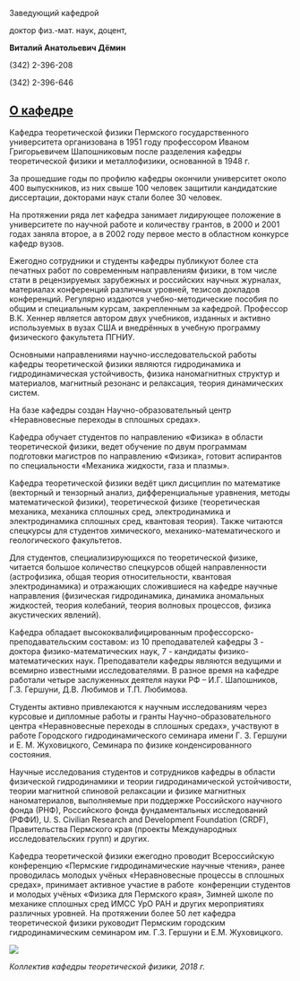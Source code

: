 Заведующий кафедрой
 
  

 доктор физ.-мат. наук, доцент,
   


**Виталий Анатольевич
 **Дёмин****

 (342) 2-396-208
   

 (342) 2-396-646
   


  
[О кафедре](http://www.psu.ru/fakultety/fiziko-matematicheskij-institut/kafedry/kafedra-teoreticheskoj-fiziki/o-kafedre)
-------------------------------------------------------------------------------------------------------





 Кафедра теоретической физики Пермского государственного университета организована в 1951 году профессором Иваном Григорьевичем Шапошниковым после разделения кафедры теоретической физики и металлофизики, основанной в 1948 г.
   

  

 За прошедшие годы по профилю кафедры окончили университет около 400 выпускников, из них свыше 100 человек защитили кандидатские диссертации, докторами наук стали более 30 человек.
   

  

 На протяжении ряда лет кафедра занимает лидирующее положение в университете по научной работе и количеству грантов, в 2000 и 2001 годах заняла второе, а в 2002 году первое место в областном конкурсе кафедр вузов.
   





 Ежегодно сотрудники и студенты кафедры публикуют более ста печатных работ по современным направлениям физики, в том числе стати в рецензируемых зарубежных и российских научных журналах, материалах конференций различных уровней, тезисов докладов конференций. Регулярно издаются учебно-методические пособия по общим и специальным курсам, закрепленным за кафедрой. Профессор В.К. Хеннер является автором двух учебников, изданных и активно используемых в вузах США и внедрённых в учебную программу физического факультета ПГНИУ.
 



 Основными направлениями научно-исследовательской работы кафедры теоретической физики являются гидродинамика и гидродинамическая устойчивость, физика наномагнитных структур и материалов, магнитный резонанс и релаксация, теория динамических систем.
 

  

 На базе кафедры создан Научно-образовательный центр «Неравновесные переходы в сплошных средах».
   

  

 Кафедра обучает студентов по направлению «Физика» в области теоретической физики, ведет обучение по двум программам подготовки магистров по направлению «Физика», готовит аспирантов по специальности «Механика жидкости, газа и плазмы».
   

  

 Кафедра теоретической физики ведёт цикл дисциплин по математике (векторный и тензорный анализ, дифференциальные уравнения, методы математической физики), теоретической физике (теоретическая механика, механика сплошных сред, электродинамика и электродинамика сплошных сред, квантовая теория). Также читаются спецкурсы для студентов химического, механико-математического и геологического факультетов.
   

  

 Для студентов, специализирующихся по теоретической физике, читается большое количество спецкурсов общей направленности (астрофизика, общая теория относительности, квантовая электродинамика) и отражающих сложившиеся на кафедре научные направления (физическая гидродинамика, динамика аномальных жидкостей, теория колебаний, теория волновых процессов, физика акустических явлений).
   

  

 Кафедра обладает высококвалифицированным профессорско-преподавательским составом: из 10 преподавателей кафедры 3 - доктора физико-математических наук, 7 - кандидаты физико-математических наук. Преподаватели кафедры являются ведущими и всемирно известными исследователями. В разное время на кафедре работали четыре заслуженных деятеля науки РФ – И.Г. Шапошников, Г.З. Гершуни, Д.В. Любимов и Т.П. Любимова.
   

  

 Студенты активно привлекаются к научным исследованиям через курсовые и дипломные работы и гранты Научно-образовательного центра «Неравновесные переходы в сплошных средах», участвуют в работе Городского гидродинамического семинара имени Г. З. Гершуни и Е. М. Жуховицкого, Семинара по физике конденсированного состояния.
   

  

 Научные исследования студентов и сотрудников кафедры в области физической гидродинамики и теории гидродинамической устойчивости, теории магнитной спиновой релаксации и физике магнитных наноматериалов, выполняемые при поддержке Российского научного фонда (РНФ), Российского фонда фундаментальных исследований (РФФИ), U. S. Civilian Research and Development Foundation (CRDF), Правительства Пермского края (проекты Международных исследовательских групп) и других.
   

  

 Кафедра теоретической физики ежегодно проводит Всероссийскую конференцию «Пермские гидродинамические научные чтения», ранее проводилась молодых учёных «Неравновесные процессы в сплошных средах», принимает активное участие в работе  конференции студентов и молодых учёных «Физика для Пермского края», Зимней школе по механике сплошных сред ИМСС УрО РАН и других мероприятиях различных уровней. На протяжении более 50 лет кафедра теоретической физики руководит Пермским городским гидродинамическим семинаром им. Г.З. Гершуни и Е.М. Жуховицкого.
   





![](http://www.psu.ru/files/images/fakultety/physics/kafedra-tf-2018.jpg)
  

*Коллектив кафедры теоретической физики, 2018 г.*
